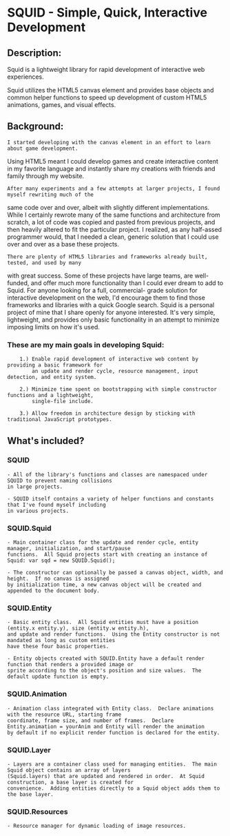 # SQUID - Simple, Quick, Interactive Development

## Description:
 Squid is a lightweight library for rapid development of interactive web experiences.

  Squid utilizes the HTML5 canvas element and provides base objects and common helper functions
to speed up development of custom HTML5 animations, games, and visual effects.

## Background:
	I started developing with the canvas element in an effort to learn about game development.
Using HTML5 meant I could develop games and create interactive content in my favorite language
and instantly share my creations with friends and family through my website.

	After many experiments and a few attempts at larger projects, I found myself rewriting much of the
same code over and over, albeit with slightly different implementations.  While I certainly rewrote
many of the same functions and architecture from scratch, a lot of code was copied and pasted from
previous projects, and then heavily altered to fit the particular project.  I realized, as any
half-assed programmer would, that I needed a clean, generic solution that I could use over and over 
as a base these projects.

	There are plenty of HTML5 libraries and frameworks already built, tested, and used by many
with great success.  Some of these projects have large teams, are well-funded, and offer much more
functionality than I could ever dream to add to Squid.  For anyone looking for a full, commercial-
grade solution for interactive development on the web, I'd encourage them to find those frameworks
and libraries with a quick Google search.  Squid is a personal project of mine that I share openly
for anyone interested.  It's very simple, lightweight, and provides only basic functionality in an
attempt to minimize imposing limits on how it's used.

### These are my main goals in developing Squid:

		1.) Enable rapid development of interactive web content by providing a basic framework for
			an update and render cycle, resource management, input detection, and entity system.

		2.) Minimize time spent on bootstrapping with simple constructor functions and a lightweight,
			single-file include.

		3.) Allow freedom in architecture design by sticking with traditional JavaScript prototypes.


## What's included?

### SQUID
	- All of the library's functions and classes are namespaced under SQUID to prevent naming collisions
	in large projects.

	- SQUID itself contains a variety of helper functions and constants that I've found myself including
	in various projects.

### SQUID.Squid
	- Main container class for the update and render cycle, entity manager, initialization, and start/pause
	functions.  All Squid projects start with creating an instance of Squid: var sqd = new SQUID.Squid();

	- The constructor can optionally be passed a canvas object, width, and height.  If no canvas is assigned
	by initialization time, a new canvas object will be created and appended to the document body.

### SQUID.Entity
	- Basic entity class.  All Squid entities must have a position (entity.x entity.y), size (entity.w entity.h),
	and update and render functions.  Using the Entity constructor is not mandated as long as custom entities
	have these four basic properties.

	- Entity objects created with SQUID.Entity have a default render function that renders a provided image or
	sprite according to the object's position and size values.  The default update function is empty.
### SQUID.Animation
	- Animation class integrated with Entity class.  Declare animations with the resource URL, starting frame
	coordinate, frame size, and number of frames.  Declare Entity.animation = yourAnim and Entity will render the animation
	by default if no explicit render function is declared for the entity.
	
### SQUID.Layer
	- Layers are a container class used for managing entities.  The main Squid object contains an array of layers
	(Squid.layers) that are updated and rendered in order.  At Squid construction, a base layer is created for 
	convenience.  Adding entities directly to a Squid object adds them to the base layer.

### SQUID.Resources
	- Resource manager for dynamic loading of image resources.
